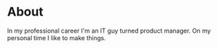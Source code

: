 # About
In my professional career I'm an IT guy turned product manager. On my personal time I like to make things. 